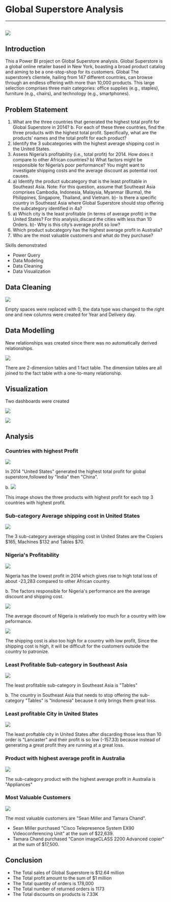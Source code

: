 # Global Superstore Analysis
---
![](intro2.jpeg)
---
## Introduction
This a Power BI project on Global Superstore analysis.  Global Superstore is a global online retailer based in New York, boasting a broad product catalog and aiming to be a one-stop-shop for its customers. Global The superstore’s clientele, hailing from 147 different countries, can browse through an endless offering with more than 10,000 products. This large selection comprises three main categories: office supplies (e.g., staples), furniture (e.g., chairs), and technology (e.g., smartphones).

## Problem Statement
1.  What are the three countries that generated the highest total profit for Global Superstore in 2014?
b. For each of these three countries, find the three products with the highest total profit. Specifically,
what are the products’ names and the total profit for each product?
2.  Identify the 3 subcategories with the highest average shipping cost in the United States.
3. Assess Nigeria’s profitability (i.e., total profit) for 2014. How does it compare to other African countries?
b) What factors might be responsible for Nigeria’s poor performance? You might want to investigate shipping costs and the average discount as potential root causes.
4.  a) Identify the product subcategory that is the least profitable in Southeast Asia.
Note: For this question, assume that Southeast Asia comprises Cambodia, Indonesia, Malaysia, Myanmar
(Burma), the Philippines, Singapore, Thailand, and Vietnam.
b)-  Is there a specific country in Southeast Asia where Global Superstore should stop offering the subcategory identified in 4a?
5.  a) Which city is the least profitable (in terms of average profit) in the United States? For this analysis,discard the cities with less than 10 Orders.
b)- Why is this city’s average profit so low?
 6.  Which product subcategory has the highest average profit in Australia?
 7.  Who are the most valuable customers and what do they purchase?

Skills demonstrated
- Power Query
- Data Modeling
- Data Cleaning
- Data Visualization

## Data Cleaning

![](dataclean.PNG)

Empty spaces were replaced with 0, the data type was changed to the right one and new columns were created for Year and Delivery day.

## Data Modelling
New relationships was created since there was no automatically derived relationships.

![](datamodel.JPG)

There are 2-dimension tables  and 1 fact table. The dimension tables are all joined to the fact table with a one-to-many relationship.

## Visualization
Two dashboards were created 

![](dashboard1.JPG)

![](dashboard2.JPG)

## Analysis

### Countries with highest Profit

![](profit.JPG)

In 2014 "United States" generated the highest total profit for global superstore,followed by "India" then "China".

b.  ![](productJPG)

This image shows the three products with highest profit for each top 3 countries with highest profit.

### Sub-category Average shipping cost in United States

![](ship.JPG)

The 3 sub-category average shipping cost in United States are the Copiers $165, Machines $132 and Tables $70.

### Nigeria's Profitability

![](nigeria.JPG)

Nigeria has the lowest profit in 2014 which gives rise to high total loss of about -23,283 compared to other African country.

b.  The factors responsible for Nigeria's performance  are the average discount and shipping cost.

![](africa.JPG)

The average discount of Nigeria is relatively too much for a country with low peformance.

![](cost.JPG)

 The shipping cost is also too high for a country with low profit, Since the shipping cost is high, it will be difficult for the customers outside the country to patronize.

 ### Least Profitable Sub-category in Southeast Asia

 ![](least.JPG)

 The least profitable sub-category in Southeast Asia is "Tables"

 b.  The country in Southeast Asia that needs to stop offering the sub-category "Tables" is "Indonesia" because it only brings them great loss.

 ### Least profitable City in United States
 
  ![](cities.JPG)

  The least proftable city in United States after discarding those less than 10 order is "Lancaster" and their profit is so low (-157.33) because instead of generating a great profit they are running at a great loss.

  ### Product with highest average profit in Australia

  ![](australia.JPG)

  The sub-category product with the highest average profit in Australia is "Appliances"

  ### Most Valuable Customers

  ![](customer.JPG)

  The most valuable customers are "Sean Miller and Tamara Chand".
 -  Sean Miller purchased "Cisco Telepresence System EX90 Videoconferencing Unit" at the sum of $22,639.
  - Tamara Chand purchased "Canon imageCLASS 2200 Advanced copier" at the sum of $17,500.

  ## Conclusion
- The Total sales of Global Superstore is $12.64 million
-  The Total profit amount to the sum of $1 million
- The Total quantity of orders is 178,000
-  The Total number of returned orders is 1173
- The Total discounts on products is 7.33K
  








